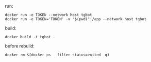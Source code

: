 run:
```angular2html
docker run -e TOKEN --network host tgbot
docker run -e TOKEN='TOKEN' -v "$(pwd)":/app --network host tgbot
```
build:
```angular2html
docker build -t tgbot .  
```
before rebuild:
```angular2html
docker rm $(docker ps --filter status=exited -q)
```